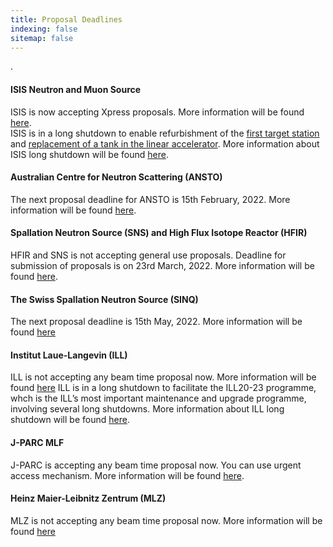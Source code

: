 ```yaml
---
title: Proposal Deadlines
indexing: false
sitemap: false
---
```


.

#### ISIS Neutron and Muon Source
ISIS is now accepting Xpress proposals.  More information will be found [here](https://www.isis.stfc.ac.uk/Pages/Apply-for-beamtime.aspx).\
ISIS is in a long shutdown to enable refurbishment of the [first target station](https://www.isis.stfc.ac.uk/Pages/Target-Station-1.aspx) and [replacement of a tank in the linear accelerator](https://www.isis.stfc.ac.uk/Pages/TH_LinacTank4_beadpull.aspx). More information about ISIS long shutdown will be found [here](https://www.isis.stfc.ac.uk/Pages/For-Users.aspx).

#### Australian Centre for Neutron Scattering (ANSTO)
The next proposal deadline for ANSTO is 15th February, 2022. More information will be found [here](https://www.ansto.gov.au/our-facilities/australian-centre-for-neutron-scattering/call-for-proposals).

#### Spallation Neutron Source (SNS) and High Flux Isotope Reactor (HFIR)
HFIR and SNS is not accepting general use proposals. Deadline for submission of proposals is on 23rd March, 2022. More information will be found [here](https://neutrons.ornl.gov/users/proposal-calls).

#### The Swiss Spallation Neutron Source (SINQ)
The next proposal deadline is 15th May, 2022. More information will be found [here](https://www.psi.ch/en/sinq)

#### Institut Laue-Langevin (ILL)
ILL is not accepting any beam time proposal now. More information will be found [here](https://www.ill.eu/users/applying-for-beamtime/proposal-submission)
ILL is in a long shutdown to facilitate the ILL20-23 programme, whch is the ILL’s most important maintenance and upgrade programme, involving several long shutdowns. More information about ILL long shutdown will be found [here](https://www.ill.eu/users/instruments/modernisation-programmes/ill2023).

#### J-PARC MLF
J-PARC is accepting any beam time proposal now. You can use urgent access mechanism. More information will be found [here](https://mlfinfo.jp/en/user/proposals/#short-term).

#### Heinz Maier-Leibnitz Zentrum (MLZ)
MLZ is not accepting any beam time proposal now. More information will be found [here](https://mlz-garching.de/user-office)







